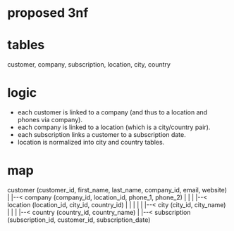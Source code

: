 # proposed 3nf 
# tables
customer, company, subscription, location, city, country

# logic 
- each customer is linked to a company (and thus to a location and phones via company).
- each company is linked to a location (which is a city/country pair).
- each subscription links a customer to a subscription date.
- location is normalized into city and country tables.

# map
customer (customer_id, first_name, last_name, company_id, email, website)
   |
   |--< company (company_id, location_id, phone_1, phone_2)
   |         |
   |         |--< location (location_id, city_id, country_id)
   |                   |           |
   |                   |           |--< city (city_id, city_name)
   |                   |
   |                   |--< country (country_id, country_name)
   |
   |--< subscription (subscription_id, customer_id, subscription_date)